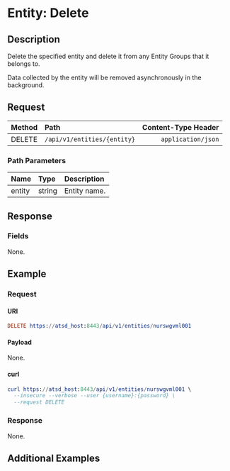 # Entity: Delete

## Description

Delete the specified entity and delete it from any Entity Groups that it belongs to.

Data collected by the entity will be removed asynchronously in the background.

## Request

| **Method** | **Path** | **Content-Type Header**|
|:---|:---|---:|
| DELETE | `/api/v1/entities/{entity}` | `application/json` |

### Path Parameters 

|**Name**|**Type**|**Description**|
|:---|:---|:---|
| entity |string|Entity name.|

## Response

### Fields

None.

## Example

### Request

#### URI

```elm
DELETE https://atsd_host:8443/api/v1/entities/nurswgvml001
```
#### Payload

None.

#### curl 

```elm
curl https://atsd_host:8443/api/v1/entities/nurswgvml001 \
  --insecure --verbose --user {username}:{password} \
  --request DELETE
```

### Response

None.

## Additional Examples

